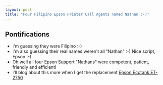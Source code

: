 ```yaml
---
layout: post
title: "Four Filipino Epson Printer Call Agents named Nathan :-)"
---
```


## Pontifications
* I'm guessing they were Filipino :-)
* I'm also guessing their real names weren't all "Nathan" :-) Nice script, Epson :-)
* Oh well all four Epson Support "Nathans" were competent, patient, friendly and efficient!
* I'll blog about this more when I get the replacement [Epson Ecotank ET-2750](http://rolandtanglao.com/2018/05/28/p1-epson-et2750-stopped-working-and-a-spring-came-out/) 

